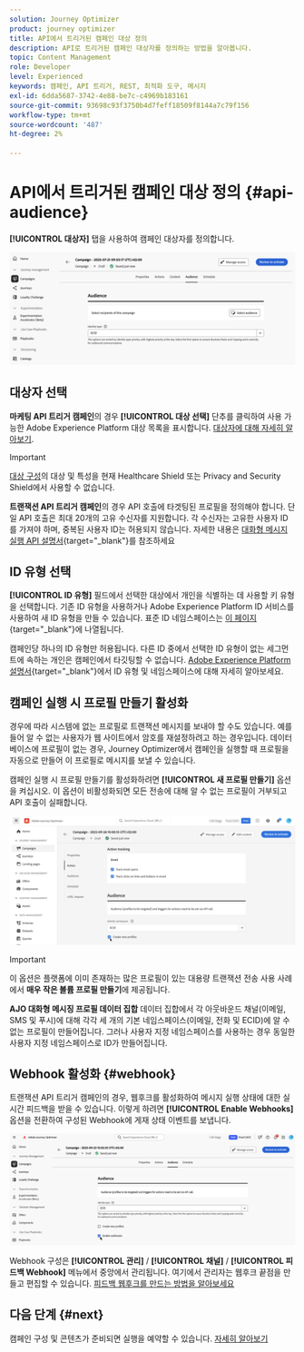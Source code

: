 ```yaml
---
solution: Journey Optimizer
product: journey optimizer
title: API에서 트리거된 캠페인 대상 정의
description: API로 트리거된 캠페인 대상자를 정의하는 방법을 알아봅니다.
topic: Content Management
role: Developer
level: Experienced
keywords: 캠페인, API 트리거, REST, 최적화 도구, 메시지
exl-id: 6dda5687-3742-4e88-be7c-c4969b183161
source-git-commit: 93698c93f3750b4d7feff18509f8144a7c79f156
workflow-type: tm+mt
source-wordcount: '487'
ht-degree: 2%

---
```


# API에서 트리거된 캠페인 대상 정의 {#api-audience}

**[!UICONTROL 대상자]** 탭을 사용하여 캠페인 대상자를 정의합니다.

![](assets/campaign-audience.png)

## 대상자 선택

**마케팅 API 트리거 캠페인**&#x200B;의 경우 **[!UICONTROL 대상 선택]** 단추를 클릭하여 사용 가능한 Adobe Experience Platform 대상 목록을 표시합니다. [대상자에 대해 자세히 알아보기](../audience/about-audiences.md).

>[!IMPORTANT]
>
>[대상 구성](../audience/get-started-audience-orchestration.md)의 대상 및 특성을 현재 Healthcare Shield 또는 Privacy and Security Shield에서 사용할 수 없습니다.

**트랜잭션 API 트리거 캠페인**&#x200B;의 경우 API 호출에 타겟팅된 프로필을 정의해야 합니다. 단일 API 호출은 최대 20개의 고유 수신자를 지원합니다. 각 수신자는 고유한 사용자 ID를 가져야 하며, 중복된 사용자 ID는 허용되지 않습니다. 자세한 내용은 [대화형 메시지 실행 API 설명서](https://developer.adobe.com/journey-optimizer-apis/references/messaging/#tag/execution/operation/postIMUnitaryMessageExecution){target="_blank"}를 참조하세요

## ID 유형 선택

**[!UICONTROL ID 유형]** 필드에서 선택한 대상에서 개인을 식별하는 데 사용할 키 유형을 선택합니다. 기존 ID 유형을 사용하거나 Adobe Experience Platform ID 서비스를 사용하여 새 ID 유형을 만들 수 있습니다. 표준 ID 네임스페이스는 [이 페이지](https://experienceleague.adobe.com/ko/docs/experience-platform/identity/features/namespaces#standard){target="_blank"}에 나열됩니다.

캠페인당 하나의 ID 유형만 허용됩니다. 다른 ID 중에서 선택한 ID 유형이 없는 세그먼트에 속하는 개인은 캠페인에서 타깃팅할 수 없습니다. [Adobe Experience Platform 설명서](https://experienceleague.adobe.com/docs/experience-platform/identity/home.html?lang=ko-KR){target="_blank"}에서 ID 유형 및 네임스페이스에 대해 자세히 알아보세요.

## 캠페인 실행 시 프로필 만들기 활성화

경우에 따라 시스템에 없는 프로필로 트랜잭션 메시지를 보내야 할 수도 있습니다. 예를 들어 알 수 없는 사용자가 웹 사이트에서 암호를 재설정하려고 하는 경우입니다. 데이터베이스에 프로필이 없는 경우, Journey Optimizer에서 캠페인을 실행할 때 프로필을 자동으로 만들어 이 프로필로 메시지를 보낼 수 있습니다.

캠페인 실행 시 프로필 만들기를 활성화하려면 **[!UICONTROL 새 프로필 만들기]** 옵션을 켜십시오. 이 옵션이 비활성화되면 모든 전송에 대해 알 수 없는 프로필이 거부되고 API 호출이 실패합니다.

![](assets/api-triggered-create-profile.png)

>[!IMPORTANT]
>
>이 옵션은 플랫폼에 이미 존재하는 많은 프로필이 있는 대용량 트랜잭션 전송 사용 사례에서 **매우 작은 볼륨 프로필 만들기**&#x200B;에 제공됩니다.
>
>**AJO 대화형 메시징 프로필 데이터 집합** 데이터 집합에서 각 아웃바운드 채널(이메일, SMS 및 푸시)에 대해 각각 세 개의 기본 네임스페이스(이메일, 전화 및 ECID)에 알 수 없는 프로필이 만들어집니다. 그러나 사용자 지정 네임스페이스를 사용하는 경우 동일한 사용자 지정 네임스페이스로 ID가 만들어집니다.

## Webhook 활성화 {#webhook}

트랜잭션 API 트리거 캠페인의 경우, 웹후크를 활성화하여 메시지 실행 상태에 대한 실시간 피드백을 받을 수 있습니다. 이렇게 하려면 **[!UICONTROL Enable Webhooks]** 옵션을 전환하여 구성된 Webhook에 게재 상태 이벤트를 보냅니다.

![](assets/api-triggered-webhook.png)

Webhook 구성은 **[!UICONTROL 관리]** / **[!UICONTROL 채널]** / **[!UICONTROL 피드백 Webhook]** 메뉴에서 중앙에서 관리됩니다. 여기에서 관리자는 웹후크 끝점을 만들고 편집할 수 있습니다. [피드백 웹후크를 만드는 방법을 알아보세요](../configuration/feedback-webhooks.md)

## 다음 단계 {#next}

캠페인 구성 및 콘텐츠가 준비되면 실행을 예약할 수 있습니다. [자세히 알아보기](api-triggered-campaign-schedule.md)
